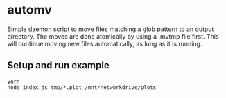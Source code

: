 # automv

Simple daemon script to move files matching a glob pattern to an output directory. The moves are done atomically by using a .mvtmp file first. This will continue moving new files automatically, as long as it is running.

## Setup and run example

```
yarn
node index.js tmp/*.plot /mnt/networkdrive/plots
```
